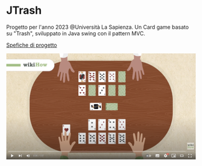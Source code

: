 # JTrash
Progetto per l'anno 2023 @Università La Sapienza. Un Card game basato su "Trash", sviluppato in Java swing con il pattern MVC.

[Spefiche di progetto](/JTrashJBomberman(DynaBlaster).pdf)

[![Regole](https://github.com/CRSylar/JTrash/blob/main/Screenshot%202023-09-01%20alle%2010.58.11.png)](https://www.youtube.com/watch?v=vnLl2O5QuPk "Regole del gioco")


